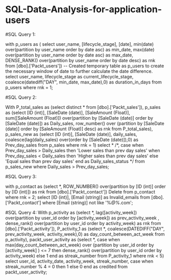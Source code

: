 # SQL-Data-Analysis-for-application-users

#SQL Query 1:

with p_users as
(
select user_name,
[lifecycle_stage],
[date],
min(date) over(partition by user_name order by date asc) as min_date,
max(date) over(partition by user_name order by date asc) as max_date,
DENSE_RANK() over(partition by user_name order by date desc) as rnk
from [dbo].['Packt_users'])
-- Created temporary table as p_users to create the necessary window of date
to further calculate the date difference.
select user_name,
lifecycle_stage as current_lifecycle_stage,
coalesce(datediff("DAY", min_date, max_date),0) as duration_in_days
from p_users
where rnk = 1;



#SQL Query 2:

With P_total_sales as
(select distinct * from [dbo].['Packt_sales']),
p_sales as
(select
[ID (int)],
[SaleDate (date)],
[SaleAmount (Float)],
sum([SaleAmount (Float)]) over(partition by [SaleDate (date)] order by
[SaleDate (date)]) as Daily_sales,
row_number() over (partition by [SaleDate (date)] order by [SaleAmount (Float)]
desc) as rnk
from P_total_sales),
p_sales_new as
(select [ID (int)],
[SaleDate (date)],
daily_sales,
coalesce(lag(daily_sales) over(order by [SaleDate (date)]),0) as Prev_day_sales
from p_sales
where rnk = 1)
select *
/*, case
when Prev_day_sales > Daily_sales then 'Lower sales than prev day sales'
when Prev_day_sales < Daily_sales then 'Higher sales than prev day sales'
else 'Equal sales than prev day sales' end as Daily_sales_status */
from p_sales_new
where Daily_sales > Prev_day_sales;



#SQL Query 3:

with p_contact as
(select *,
ROW_NUMBER() over(partition by [ID (int)] order by [ID (int)]) as rnk
from [dbo].['Packt_contact'])
Delete from p_contact
where rnk = 2;
select [ID (int)],
[Email (string)] as Invalid_emails
from [dbo].['Packt_contact']
where [Email (string)] not like '%_@%_.com';



#SQL Query 4:
With p_activity as
(select *,
lag([activity_week]) over(partition by user_id order by [activity_week]) as
prev_activity_week ,
dense_rank() over(partition by user_id order by activity_week) as rnk
from [dbo].['Packt_activity']),
P_activity_1 as
(select *,
coalesce(DATEDIFF("DAY", prev_activity_week, activity_week),0) as
day_count_between_act_week
from p_activity),
packt_user_activity as
(select *,
case
when max(day_count_between_act_week) over (partition by user_id order by
[activity_week] ) <= 7
then dense_rank() over(partition by user_id order by activity_week)
else 1
end as streak_number
from P_activity_1
where rnk < 5)
select
user_id,
activity_date,
activity_week,
streak_number,
case
when streak_number % 4 = 0 then 1
else 0 end as credited
from packt_user_activity;

